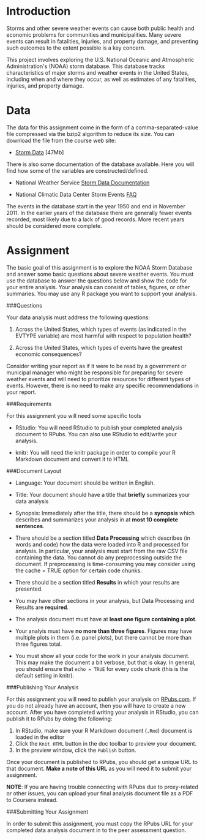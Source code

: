 Introduction
========

Storms and other severe weather events can cause both public health and economic problems for communities and municipalities. Many severe events can result in fatalities, injuries, and property damage, and preventing such outcomes to the extent possible is a key concern.

This project involves exploring the U.S. National Oceanic and Atmospheric Administration's (NOAA) storm database. This database tracks characteristics of major storms and weather events in the United States, including when and where they occur, as well as estimates of any fatalities, injuries, and property damage.

Data
=========

The data for this assignment come in the form of a comma-separated-value file compressed via the bzip2 algorithm to reduce its size. You can download the file from the course web site:

* [Storm Data](https://d396qusza40orc.cloudfront.net/repdata%2Fdata%2FStormData.csv.bz2) [47Mb]

There is also some documentation of the database available. Here you will find how some of the variables are constructed/defined.

* National Weather Service [Storm Data Documentation](https://d396qusza40orc.cloudfront.net/repdata%2Fpeer2_doc%2Fpd01016005curr.pdf)

* National Climatic Data Center Storm Events [FAQ](https://d396qusza40orc.cloudfront.net/repdata%2Fpeer2_doc%2FNCDC%20Storm%20Events-FAQ%20Page.pdf)

The events in the database start in the year 1950 and end in November 2011. In the earlier years of the database there are generally fewer events recorded, most likely due to a lack of good records. More recent years should be considered more complete.

Assignment
=============

The basic goal of this assignment is to explore the NOAA Storm Database and answer some basic questions about severe weather events. You must use the database to answer the questions below and show the code for your entire analysis. Your analysis can consist of tables, figures, or other summaries. You may use any R package you want to support your analysis.

###Questions

Your data analysis must address the following questions:

1. Across the United States, which types of events (as indicated in the EVTYPE variable) are most harmful with respect to population health?

2. Across the United States, which types of events have the greatest economic consequences?

Consider writing your report as if it were to be read by a government or municipal manager who might be responsible for preparing for severe weather events and will need to prioritize resources for different types of events. However, there is no need to make any specific recommendations in your report.

###Requirements

For this assignment you will need some specific tools

* RStudio: You will need RStudio to publish your completed analysis document to RPubs. You can also use RStudio to edit/write your analysis.

* knitr: You will need the knitr package in order to compile your R Markdown document and convert it to HTML

###Document Layout

* Language: Your document should be written in English.

* Title: Your document should have a title that **briefly** summarizes your data analysis

* Synopsis: Immediately after the title, there should be a **synopsis** which describes and summarizes your analysis in at **most 10 complete sentences**.

* There should be a section titled **Data Processing** which describes (in words and code) how the data were loaded into R and processed for analysis. In particular, your analysis must start from the raw CSV file containing the data. You cannot do any preprocessing outside the document. If preprocessing is time-consuming you may consider using the cache = TRUE option for certain code chunks.

* There should be a section titled **Results** in which your results are presented.

* You may have other sections in your analysis, but Data Processing and Results are **required**.

* The analysis document must have at **least one figure containing a plot**.

* Your analyis must have **no more than three figures**. Figures may have multiple plots in them (i.e. panel plots), but there cannot be more than three figures total.

* You must show all your code for the work in your analysis document. This may make the document a bit verbose, but that is okay. In general, you should ensure that ```echo = TRUE``` for every code chunk (this is the default setting in knitr).

###Publishing Your Analysis

For this assignment you will need to publish your analysis on [RPubs.com](http://rpubs.com/). If you do not already have an account, then you will have to create a new account. After you have completed writing your analysis in RStudio, you can publish it to RPubs by doing the following:

1. In RStudio, make sure your R Markdown document (```.Rmd```) document is loaded in the editor
2. Click the ```Knit HTML``` button in the doc toolbar to preview your document.
3. In the preview window, click the ```Publish``` button.

Once your document is published to RPubs, you should get a unique URL to that document. **Make a note of this URL** as you will need it to submit your assignment.

**NOTE**: If you are having trouble connecting with RPubs due to proxy-related or other issues, you can upload your final analysis document file as a PDF to Coursera instead.

###Submitting Your Assignment

In order to submit this assignment, you must copy the RPubs URL for your completed data analysis document in to the peer assessment question.
